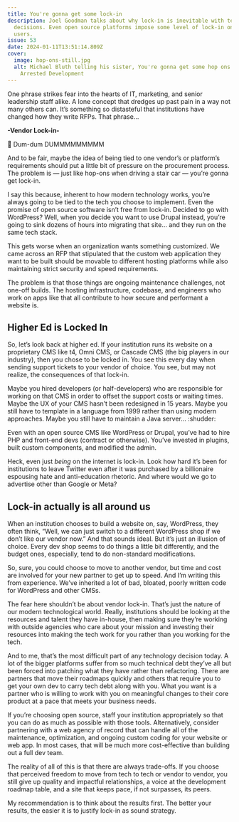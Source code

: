 ```yaml
---
title: You're gonna get some lock-in
description: Joel Goodman talks about why lock-in is inevitable with technology
  decisions. Even open source platforms impose some level of lock-in on their
  users.
issue: 53
date: 2024-01-11T13:51:14.809Z
cover:
  image: hop-ons-still.jpg
  alt: Michael Bluth telling his sister, You're gonna get some hop ons. From
    Arrested Development
---
```

One phrase strikes fear into the hearts of IT, marketing, and senior leadership staff alike. A lone concept that dredges up past pain in a way not many others can. It’s something so distasteful that institutions have changed how they write RFPs. That phrase...

**\-Vendor Lock-in-**

🎵 Dum-dum DUMMMMMMMMM

And to be fair, maybe the idea of being tied to one vendor’s or platform’s requirements should put a little bit of pressure on the procurement process. The problem is — just like hop-ons when driving a stair car — you’re gonna get lock-in.

I say this because, inherent to how modern technology works, you’re always going to be tied to the tech you choose to implement. Even the promise of open source software isn’t free from lock-in. Decided to go with WordPress? Well, when you decide you want to use Drupal instead, you’re going to sink dozens of hours into migrating that site... and they run on the same tech stack.

This gets worse when an organization wants something customized. We came across an RFP that stipulated that the custom web application they want to be built should be movable to different hosting platforms while also maintaining strict security and speed requirements.

The problem is that those things are ongoing maintenance challenges, not one-off builds. The hosting infrastructure, codebase, and engineers who work on apps like that all contribute to how secure and performant a website is.

## Higher Ed is Locked In

So, let’s look back at higher ed. If your institution runs its website on a proprietary CMS like t4, Omni CMS, or Cascade CMS (the big players in our industry), then you chose to be locked in. You see this every day when sending support tickets to your vendor of choice. You see, but may not realize, the consequences of that lock-in.

Maybe you hired developers (or half-developers) who are responsible for working on that CMS in order to offset the support costs or waiting times. Maybe the UX of your CMS hasn’t been redesigned in 15 years. Maybe you still have to template in a language from 1999 rather than using modern approaches. Maybe you still have to maintain a Java server... :shudder:

Even with an open source CMS like WordPress or Drupal, you’ve had to hire PHP and front-end devs (contract or otherwise). You’ve invested in plugins, built custom components, and modified the admin.

Heck, even just *being* on the internet is lock-in. Look how hard it’s been for institutions to leave Twitter even after it was purchased by a billionaire espousing hate and anti-education rhetoric. And where would we go to advertise other than Google or Meta?

## Lock-in actually is all around us

When an institution chooses to build a website on, say, WordPress, they often think, “Well, we can just switch to a different WordPress shop if we don’t like our vendor now.” And that sounds ideal. But it’s just an illusion of choice. Every dev shop seems to do things a little bit differently, and the budget ones, especially, tend to do non-standard modifications.

So, sure, you could choose to move to another vendor, but time and cost are involved for your new partner to get up to speed. And I’m writing this from experience. We’ve inherited a lot of bad, bloated, poorly written code for WordPress and other CMSs.

The fear here shouldn’t be about vendor lock-in. That’s just the nature of our modern technological world. Really, institutions should be looking at the resources and talent they have in-house, then making sure they’re working with outside agencies who care about your mission and investing their resources into making the tech work for you rather than you working for the tech.

And to me, that’s the most difficult part of any technology decision today. A lot of the bigger platforms suffer from so much technical debt they’ve all but been forced into patching what they have rather than refactoring. There are partners that move their roadmaps quickly and others that require you to get your own dev to carry tech debt along with you. What you want is a partner who is willing to work with you on meaningful changes to their core product at a pace that meets your business needs.

If you’re choosing open source, staff your institution appropriately so that you can do as much as possible with those tools. Alternatively, consider partnering with a web agency of record that can handle all of the maintenance, optimization, and ongoing custom coding for your website or web app. In most cases, that will be much more cost-effective than building out a full dev team.

The reality of all of this is that there are always trade-offs. If you choose that perceived freedom to move from tech to tech or vendor to vendor, you still give up quality and impactful relationships, a voice at the development roadmap table, and a site that keeps pace, if not surpasses, its peers.

My recommendation is to think about the results first. The better your results, the easier it is to justify lock-in as sound strategy.